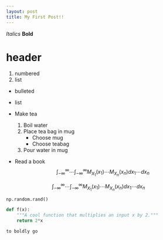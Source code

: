 ```yaml
---
layout: post
title: My First Post!! 
---
```

*Italics* **Bold**

# header
1. numbered
2. list

* bulleted
* list

* Make tea
    1. Boil water
    2. Place tea bag in mug
        * Choose mug
        * Choose teabag
    3. Pour water in mug
* Read a book
$$\int_{-\infty}^{\infty}\cdots\int_{-\infty}^{\infty}M_{X_1}(x_1)\cdots M_{X_n}(x_n)dx_1\cdots dx_n$$

$$\int_{-\infty}^{\infty}\cdots\int_{-\infty}^{\infty}M_{X_1}(x_1)\cdots M_{X_n}(x_n)dx_1\cdots dx_n$$

`np.random.rand()`

```python 
def f(x): 
    """A cool function that multiplies an input x by 2."""
    return 2*x
```

```
to boldly go
```

